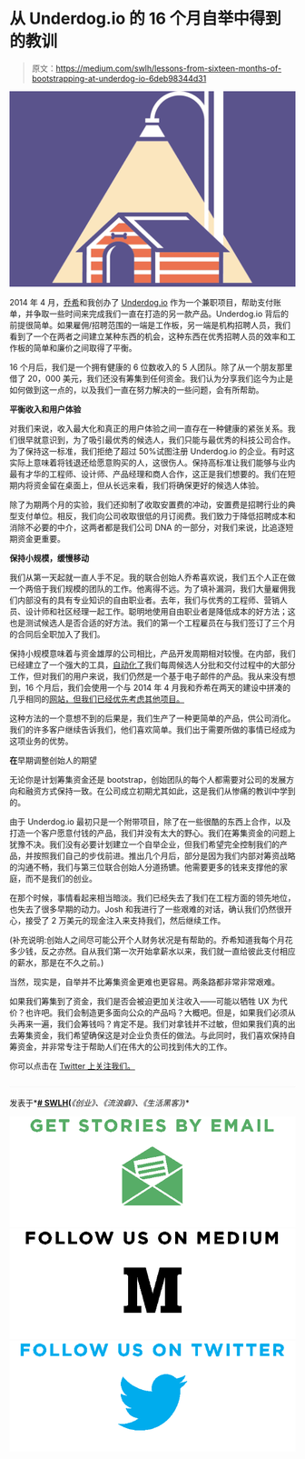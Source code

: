 # 从 Underdog.io 的 16 个月自举中得到的教训

> 原文：<https://medium.com/swlh/lessons-from-sixteen-months-of-bootstrapping-at-underdog-io-6deb98344d31>

![](img/15db53c83a2b272b2576a0559423370a.png)

2014 年 4 月，[乔希](https://twitter.com/josh_goldstein)和我创办了 [Underdog.io](https://underdog.io/) 作为一个兼职项目，帮助支付账单，并争取一些时间来完成我们一直在打造的另一款产品。Underdog.io 背后的前提很简单。如果雇佣/招聘范围的一端是工作板，另一端是机构招聘人员，我们看到了一个在两者之间建立某种东西的机会，这种东西在优秀招聘人员的效率和工作板的简单和廉价之间取得了平衡。

16 个月后，我们是一个拥有健康的 6 位数收入的 5 人团队。除了从一个朋友那里借了 20，000 美元，我们还没有筹集到任何资金。我们认为分享我们迄今为止是如何做到这一点的，以及我们一直在努力解决的一些问题，会有所帮助。

**平衡收入和用户体验**

对我们来说，收入最大化和真正的用户体验之间一直存在一种健康的紧张关系。我们很早就意识到，为了吸引最优秀的候选人，我们只能与最优秀的科技公司合作。为了保持这一标准，我们拒绝了超过 50%试图注册 Underdog.io 的企业。有时这实际上意味着将钱退还给愿意购买的人，这很伤人。保持高标准让我们能够与业内最有才华的工程师、设计师、产品经理和商人合作，这正是我们想要的。我们在短期内将资金留在桌面上，但从长远来看，我们将确保更好的候选人体验。

除了为期两个月的实验，我们还抑制了收取安置费的冲动，安置费是招聘行业的典型支付单位。相反，我们向公司收取很低的月订阅费。我们致力于降低招聘成本和消除不必要的中介，这两者都是我们公司 DNA 的一部分，对我们来说，比追逐短期资金更重要。

**保持小规模，缓慢移动**

我们从第一天起就一直人手不足。我的联合创始人乔希喜欢说，我们五个人正在做一个两倍于我们规模的团队的工作。他离得不远。为了填补漏洞，我们大量雇佣我们内部没有的具有专业知识的自由职业者。去年，我们与优秀的工程师、营销人员、设计师和社区经理一起工作。聪明地使用自由职业者是降低成本的好方法；这也是测试候选人是否合适的好方法。我们的第一个工程雇员在与我们签订了三个月的合同后全职加入了我们。

保持小规模意味着与资金雄厚的公司相比，产品开发周期相对较慢。在内部，我们已经建立了一个强大的工具，[自动化了](http://blog.underdog.io/post/119558043297/scaling-underdog-talent-marketplace-through-automation)我们每周候选人分批和交付过程中的大部分工作，但对我们的用户来说，我们仍然是一个基于电子邮件的产品。我从来没有想到，16 个月后，我们会使用一个与 2014 年 4 月我和乔希在两天的建设中拼凑的几乎相同的[网站，但我们已经优先考虑其他项目。](https://web.archive.org/web/20140418193239/http://www.underdog.io/)

这种方法的一个意想不到的后果是，我们生产了一种更简单的产品，供公司消化。我们的许多客户继续告诉我们，他们喜欢简单。我们出于需要所做的事情已经成为这项业务的优势。

**在**早期调整创始人的期望

无论你是计划筹集资金还是 bootstrap，创始团队的每个人都需要对公司的发展方向和融资方式保持一致。在公司成立初期尤其如此，这是我们从惨痛的教训中学到的。

由于 Underdog.io 最初只是一个附带项目，除了在一些很酷的东西上合作，以及打造一个客户愿意付钱的产品，我们并没有太大的野心。我们在筹集资金的问题上犹豫不决。我们没有必要计划建立一个自举企业，但我们希望完全控制我们的产品，并按照我们自己的步伐前进。推出几个月后，部分是因为我们内部对筹资战略的沟通不畅，我们与第三位联合创始人分道扬镳。他需要更多的钱来支撑他的家庭，而不是我们的创业。

在那个时候，事情看起来相当暗淡。我们已经失去了我们在工程方面的领先地位，也失去了很多早期的动力。Josh 和我进行了一些艰难的对话，确认我们仍然很开心，接受了 2 万美元的现金注入来支持我们，然后继续工作。

(补充说明:创始人之间尽可能公开个人财务状况是有帮助的。乔希知道我每个月花多少钱，反之亦然。自从我们第一次开始拿薪水以来，我们就一直给彼此支付相应的薪水，那是在不久之前。)

当然，现实是，自举并不比筹集资金更难也更容易。两条路都非常非常艰难。

如果我们筹集到了资金，我们是否会被迫更加关注收入——可能以牺牲 UX 为代价？也许吧。我们会制造更多面向公众的产品吗？大概吧。但是，如果我们必须从头再来一遍，我们会筹钱吗？肯定不是。我们对拿钱并不过敏，但如果我们真的出去筹集资金，我们希望确保这是对企业负责任的做法。与此同时，我们喜欢保持自筹资金，并非常专注于帮助人们在伟大的公司找到伟大的工作。

你可以点击在 [Twitter 上关注我们。](https://twitter.com/underdogjobs)

![](img/c1192ebad88d6b1fc6ae1d6a2bc61154.png)

发表于*[**# SWLH**](https://medium.com/swlh)**(***《创业》、《流浪癖》、《生活黑客》)**

*[![](img/de26c089e79a3a2a25d2b750ff6db50f.png)](http://supply.us9.list-manage.com/subscribe?u=310af6eb2240d299c7032ef6c&id=d28d8861ad)**[![](img/f47a578114e0a96bdfabc3a5400688d5.png)](https://medium.com/swlh)**[![](img/c1351daa9c4f0c8ac516addb60c82f6b.png)](https://twitter.com/swlh_)*